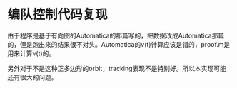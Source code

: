 # 编队控制代码复现

由于程序是基于有向图的Automatica的那篇写的，把数据改成Automatica那篇的，但是跑出来的结果很不对头。Automatica的v(t)计算应该是错的，proof.m是用来计算v(t)的。

另外对于不是这种正多边形的orbit，tracking表现不是特别好。所以本实现可能还有很大的问题。

